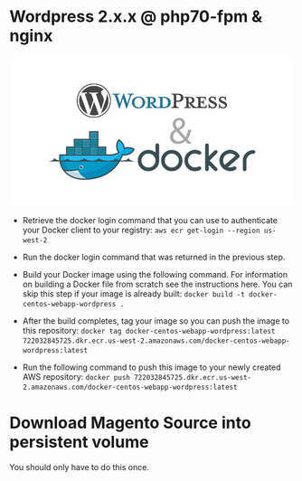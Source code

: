 # Wordpress 2.x.x @ php70-fpm & nginx
![docker](docker-wordpress.png)

+ Retrieve the docker login command that you can use to authenticate your Docker client to your registry:
`aws ecr get-login --region us-west-2`

+ Run the docker login command that was returned in the previous step.

+ Build your Docker image using the following command. For information on building a Docker file from scratch see the instructions here. You can skip this step if your image is already built:
`docker build -t docker-centos-webapp-wordpress .`

+ After the build completes, tag your image so you can push the image to this repository:
`docker tag docker-centos-webapp-wordpress:latest 722032845725.dkr.ecr.us-west-2.amazonaws.com/docker-centos-webapp-wordpress:latest`

+ Run the following command to push this image to your newly created AWS repository:
`docker push 722032845725.dkr.ecr.us-west-2.amazonaws.com/docker-centos-webapp-wordpress:latest`

# Download Magento Source into persistent volume
You should only have to do this once.